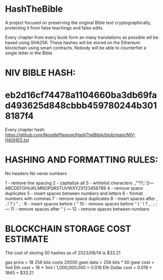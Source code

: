 # HashTheBible
A project focused on preserving the original Bible text cryptographically, protecting it from false teachings and false edits.

Every chapter from every book form an many translations as possible wll be hased using SHA256. These hashes will be stored on the Ethereum blockchain using smart contracts.
Nobody will be able to counterfiet a single letter in the Bible

# NIV BIBLE HASH:
# eb2d16cf74478a1104660ba3db69fad493625d848cbbb459780244b3018187f4

Every chapter hash:
https://github.com/NoodlePlexium/HashTheBible/blob/main/NIV-HASHES.txt


# HASHING AND FORMATTING RULES:
No headers
No verse numbers

1 - remove line spacing
2 - capitalize all
3 - whitelist characters  .,”“!?;:’()— ABCDEFGHIJKLMNOPQRSTUVWXYZ0123456789
4 - remove space duplicates
5 - insert spaces between numbers and letters
6 - format numbers with commas
7 - remove space duplicates
8 - insert spaces after , . ! ? ) ” ; :
9 - insert spaces before ( “
10 - remove spaces before ” ) ’ ! ? , . ; : —
11 - remove spaces after “ ( —
12 - remove spaces between numbers


# BLOCKCHAIN STORAGE COST ESTIMATE
The cost of storing 50 hashes as of 2023/08/14 is $33.21

gas price = 18
256 bits costs 20000 gwei
data = 256 bits * 50 
gwei cost = 1mil
Eth cost = 18 * 1mil / 1,000,000,000 = 0.018 Eth
Dollar cost = 0.018 * 1845 = $33.21
